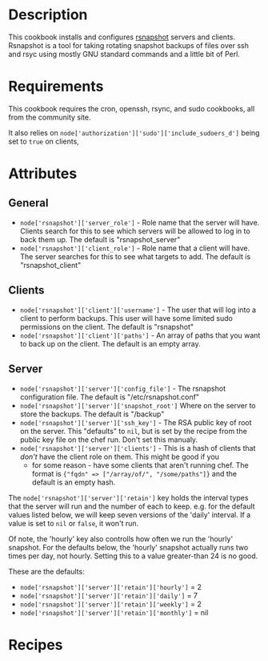 Description
===========
This cookbook installs and configures [rsnapshot][rsnapshot] servers and
clients.  Rsnapshot is a tool for taking rotating snapshot backups of
files over ssh and rsyc using mostly GNU standard commands and a little
bit of Perl.

Requirements
============
This cookbook requires the cron, openssh, rsync, and sudo cookbooks, all
from the community site.

It also relies on `node['authorization']['sudo']['include_sudoers_d']`
being  set to `true` on clients, 

Attributes
==========
General
-------
* `node['rsnapshot']['server_role']` - Role name that the server will
  have.  Clients search for this to see which servers will be allowed to
  log in to back them up.  The default is "rsnapshot_server"
* `node['rsnapshot']['client_role']` - Role name that a client will
  have.  The server searches for this to see what targets to add.  The
  default is "rsnapshot_client"

Clients
-------
* `node['rsnapshot']['client']['username']` - The user that will log into
  a client to perform backups.  This user will have some limited sudo
  permissions on the client. The default is "rsnapshot"
* `node['rsnapshot']['client']['paths']` - An array of paths that you
  want to back up on the client. The default is an empty array.

Server
------
* `node['rsnapshot']['server']['config_file']` - The rsnapshot
  configuration file. The default is  "/etc/rsnapshot.conf"
* `node['rsnapshot']['server']['snapshot_root']` Where on the server to
  store the backups. The default is "/backup"
* `node['rsnapshot']['server']['ssh_key']` - The RSA public key of root
  on the server.  This "defaults" to `nil`, but is set by the recipe
  from the public key file on the chef run.  Don't set this manualy.
* `node['rsnapshot']['server']['clients']` - This is a hash of clients
  that _don't_ have the client role on them.  This might be good if you
  - for some reason - have some clients that aren't running chef.  The
  format is `{"fqdn" => ["/array/of/", "/some/paths"]}` and the default
  is an empty hash.

The `node['rsnapshot']['server']['retain']` key holds the interval types
that the server will run and the number of each to keep. e.g. for the
default values listed below, we will keep seven versions of the 'daily'
interval.  If a value is set to `nil` or `false`, it won't run.

Of note, the 'hourly' key also controlls how often we run the 'hourly'
snapshot.  For the defaults below, the 'hourly' snapshot actually runs
two times per day, not hourly.  Setting this to a value greater-than 24
is no good.

These are the defaults:
* `node['rsnapshot']['server']['retain']['hourly']` = 2
* `node['rsnapshot']['server']['retain']['daily']` = 7
* `node['rsnapshot']['server']['retain']['weekly']` = 2
* `node['rsnapshot']['server']['retain']['monthly']` = nil

Recipes
=======

[rsnapshot]: http://www.rsnapshot.org/
